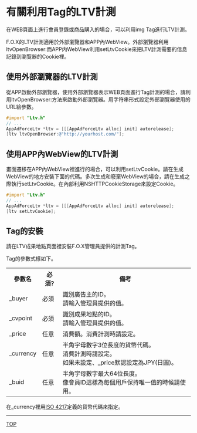 # 有關利用Tag的LTV計測

在WEB頁面上進行會員登錄或商品購入的場合，可以利用img Tag進行LTV計測。

F.O.X的LTV計測適用於外部瀏覽器和APP內WebView。外部瀏覽器利用ltvOpenBrowser:而APP内WebView利用setLtvCookie來把LTV計測需要的信息記錄到瀏覽器的Cookie裡。

## 使用外部瀏覽器的LTV計測

從APP啟動外部瀏覽器，使用外部瀏覽器表示WEB頁面進行Tag計測的場合，請利用ltvOpenBrowser:方法來啟動外部瀏覽器。用字符串形式設定外部瀏覽器使用的URL給參數。

```objective-c
#import "Ltv.h"
// ...
AppAdForceLtv *ltv = [[[AppAdForceLtv alloc] init] autorelease];
[ltv ltvOpenBrowser:@"http://yourhost.com/"];
```

## 使用APP內WebView的LTV計測

畫面遷移在APP內WebView裡進行的場合，可以利用setLtvCookie。請在生成WebView的地方安裝下面的代碼。多次生成和廢棄WebView的場合，請在生成之際執行setLtvCookie。在內部利用NSHTTPCookieStorage來設定Cookie。

```objective-c
#import "Ltv.h"
// ...
AppAdForceLtv *ltv = [[[AppAdForceLtv alloc] init] autorelease];
[ltv setLtvCookie];
```

## Tag的安裝

請在LTV成果地點頁面裡安裝F.O.X管理員提供的計測Tag。

Tag的參數式樣如下。

<table>
<tr>
  <th>參數名</th>
  <th>必須?</th>
  <th>備考</th>
</tr>
<tr>
  <td>_buyer</td>
  <td>必須</td>
  <td>識別廣告主的ID。<br />請輸入管理員提供的值。</td>
</tr>
<tr>
  <td>_cvpoint</td>
  <td>必須</td>
  <td>識別成果地點的ID。<br />請輸入管理員提供的值。</td>
</tr>
<tr>
  <td>_price</td>
  <td>任意</td>
  <td>消費額。消費計測時請設定。<br /></td>
</tr>
<tr>
  <td>_currency</td>
  <td>任意</td>
  <td>半角字母數字3位長度的貨幣代碼。<br />消費計測時請設定。<br />如果未設定、_price默認設定為JPY(日圓)。</td>
</tr>
<tr>
  <td>_buid</td>
  <td>任意</td>
  <td>半角字母數字最大64位長度。<br />像會員ID這樣為每個用戶保持唯一值的時候請使用。</td>
</tr>
</table>

在_currency裡用[ISO 4217](http://ja.wikipedia.org/wiki/ISO_4217)定義的貨幣代碼來指定。

---
[TOP](/lang/tw/README.md)
